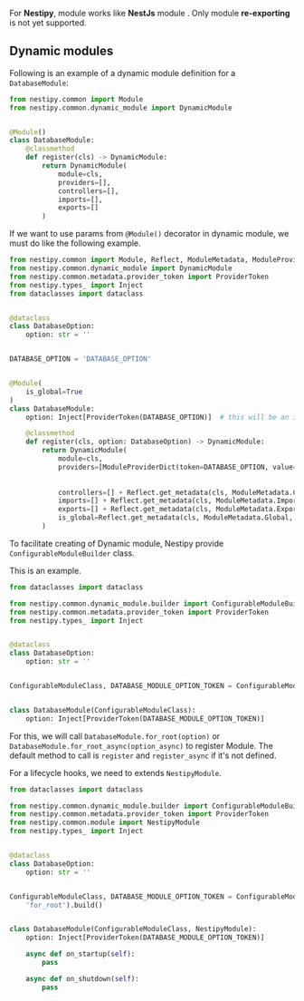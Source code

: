 For **Nestipy**, module works like **NestJs** module . Only module **re-exporting** is not yet supported.

## Dynamic modules

Following is an example of a dynamic module definition for a `DatabaseModule`:

```python
from nestipy.common import Module
from nestipy.common.dynamic_module import DynamicModule


@Module()
class DatabaseModule:
    @classmethod
    def register(cls) -> DynamicModule:
        return DynamicModule(
            module=cls,
            providers=[],
            controllers=[],
            imports=[],
            exports=[]
        )
```

If we want to use params from `@Module()` decorator in dynamic module, we must do like the following example.

```python
from nestipy.common import Module, Reflect, ModuleMetadata, ModuleProviderDict
from nestipy.common.dynamic_module import DynamicModule
from nestipy.common.metadata.provider_token import ProviderToken
from nestipy.types_ import Inject
from dataclasses import dataclass


@dataclass
class DatabaseOption:
    option: str = ''


DATABASE_OPTION = 'DATABASE_OPTION'


@Module(
    is_global=True
)
class DatabaseModule:
    option: Inject[ProviderToken(DATABASE_OPTION)]  # this will be an instance of DatabaseOption 

    @classmethod
    def register(cls, option: DatabaseOption) -> DynamicModule:
        return DynamicModule(
            module=cls,
            providers=[ModuleProviderDict(token=DATABASE_OPTION, value=option)] + Reflect.get_metadata(cls,
                                                                                                       ModuleMetadata.Providers,
                                                                                                       []),
            controllers=[] + Reflect.get_metadata(cls, ModuleMetadata.Controllers, []),
            imports=[] + Reflect.get_metadata(cls, ModuleMetadata.Imports, []),
            exports=[] + Reflect.get_metadata(cls, ModuleMetadata.Exports, []),
            is_global=Reflect.get_metadata(cls, ModuleMetadata.Global, False)
        )
```

To facilitate creating of Dynamic module, Nestipy provide `ConfigurableModuleBuilder` class.

This is an example.

```python
from dataclasses import dataclass

from nestipy.common.dynamic_module.builder import ConfigurableModuleBuilder
from nestipy.common.metadata.provider_token import ProviderToken
from nestipy.types_ import Inject


@dataclass
class DatabaseOption:
    option: str = ''


ConfigurableModuleClass, DATABASE_MODULE_OPTION_TOKEN = ConfigurableModuleBuilder[DatabaseOption]().set_method('for_root').build()


class DatabaseModule(ConfigurableModuleClass):
    option: Inject[ProviderToken(DATABASE_MODULE_OPTION_TOKEN)]

```

For this, we will call `DatabaseModule.for_root(option)` or `DatabaseModule.for_root_async(option_async)` to register
Module. The default method to call is `register` and `register_async` if it's not defined.

For a lifecycle hooks, we need to extends `NestipyModule`.

```python
from dataclasses import dataclass

from nestipy.common.dynamic_module.builder import ConfigurableModuleBuilder
from nestipy.common.metadata.provider_token import ProviderToken
from nestipy.common.module import NestipyModule
from nestipy.types_ import Inject


@dataclass
class DatabaseOption:
    option: str = ''


ConfigurableModuleClass, DATABASE_MODULE_OPTION_TOKEN = ConfigurableModuleBuilder[DatabaseOption]().set_method(
    'for_root').build()


class DatabaseModule(ConfigurableModuleClass, NestipyModule):
    option: Inject[ProviderToken(DATABASE_MODULE_OPTION_TOKEN)]

    async def on_startup(self):
        pass

    async def on_shutdown(self):
        pass


```
<br/>
<br/>